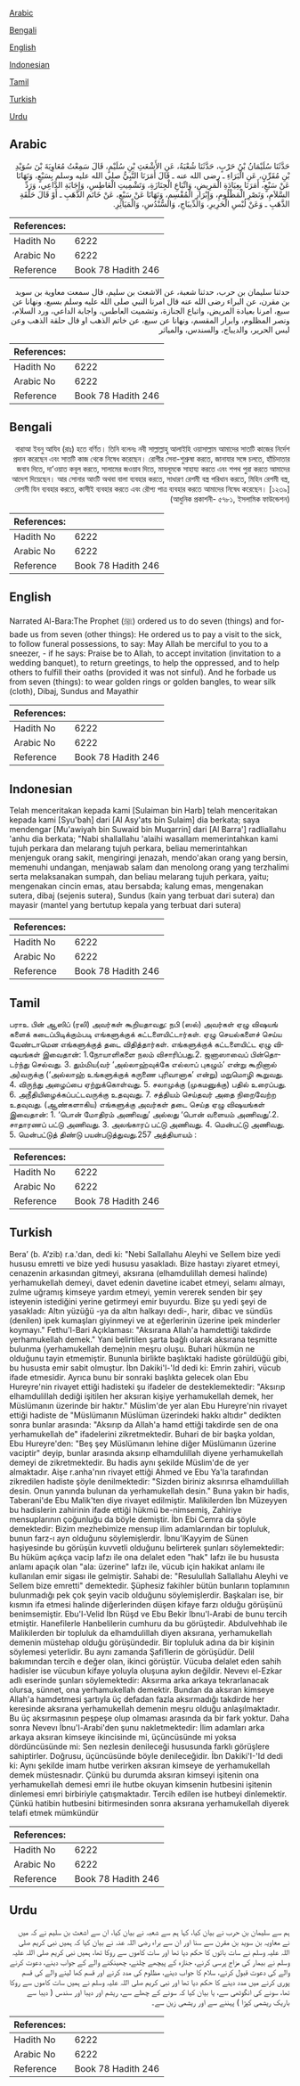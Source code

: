 [Arabic](#arabic)

[Bengali](#bengali)

[English](#english)

[Indonesian](#indonesian)

[Tamil](#tamil)

[Turkish](#turkish)

[Urdu](#urdu)

## Arabic


<div dir="rtl" lang="ar" style={{fontSize:'larger',backgroundColor:'#f8f9fa',padding:20}}>
حَدَّثَنَا سُلَيْمَانُ بْنُ حَرْبٍ، حَدَّثَنَا شُعْبَةُ، عَنِ الأَشْعَثِ بْنِ سُلَيْمٍ، قَالَ سَمِعْتُ مُعَاوِيَةَ بْنَ سُوَيْدِ بْنِ مُقَرِّنٍ، عَنِ الْبَرَاءِ ـ رضى الله عنه ـ قَالَ أَمَرَنَا النَّبِيُّ صلى الله عليه وسلم بِسَبْعٍ، وَنَهَانَا عَنْ سَبْعٍ، أَمَرَنَا بِعِيَادَةِ الْمَرِيضِ، وَاتِّبَاعِ الْجِنَازَةِ، وَتَشْمِيتِ الْعَاطِسِ، وَإِجَابَةِ الدَّاعِي، وَرَدِّ السَّلاَمِ، وَنَصْرِ الْمَظْلُومِ، وَإِبْرَارِ الْمُقْسِمِ، وَنَهَانَا عَنْ سَبْعٍ، عَنْ خَاتَمِ الذَّهَبِ ـ أَوْ قَالَ حَلْقَةِ الذَّهَبِ ـ وَعَنْ لُبْسِ الْحَرِيرِ، وَالدِّيبَاجِ، وَالسُّنْدُسِ، وَالْمَيَاثِرِ‏.‏
</div>
<div style={{backgroundColor:'#f8f9fa',padding:20, marginBottom: 10}}><table> <thead> <tr> <th>References:</th> <th></th> </tr> </thead> <tbody><tr><td>Hadith No</td><td>6222</td></tr><tr><td>Arabic No</td><td>6222</td></tr><tr><td>Reference</td><td>Book 78 Hadith 246</td></tr></tbody></table></div>


<div dir="rtl" lang="ar" style={{fontSize:'larger',backgroundColor:'#f8f9fa',padding:20}}>
حدثنا سليمان بن حرب، حدثنا شعبة، عن الاشعث بن سليم، قال سمعت معاوية بن سويد بن مقرن، عن البراء رضى الله عنه قال امرنا النبي صلى الله عليه وسلم بسبع، ونهانا عن سبع، امرنا بعيادة المريض، واتباع الجنازة، وتشميت العاطس، واجابة الداعي، ورد السلام، ونصر المظلوم، وابرار المقسم، ونهانا عن سبع، عن خاتم الذهب او قال حلقة الذهب وعن لبس الحرير، والديباج، والسندس، والمياثر
</div>
<div style={{backgroundColor:'#f8f9fa',padding:20, marginBottom: 10}}><table> <thead> <tr> <th>References:</th> <th></th> </tr> </thead> <tbody><tr><td>Hadith No</td><td>6222</td></tr><tr><td>Arabic No</td><td>6222</td></tr><tr><td>Reference</td><td>Book 78 Hadith 246</td></tr></tbody></table></div>

## Bengali


<div dir="rtl" lang="bn" style={{fontSize:'larger',backgroundColor:'#f8f9fa',padding:20}}>
বারাআ ইবনু আযিব (রাঃ) হতে বর্ণিত। তিনি বলেনঃ নবী সাল্লাল্লাহু আলাইহি ওয়াসাল্লাম আমাদের সাতটি কাজের নির্দেশ প্রদান করেছেন এবং সাতটি কাজ থেকে নিষেধ করেছেন। রোগীর সেবা-শুশ্রুষা করতে, জানাযার সঙ্গে চলতে, হাঁচিদাতার জবাব দিতে, দা’ওয়াত কবূল করতে, সালামের জওয়াব দিতে, মাযলূমকে সাহায্য করতে এবং শপথ পুরা করতে আমাদের আদেশ দিয়েছেন। আর সোনার আংটি অথবা বালা ব্যবহার করতে, সাধারণ রেশমী বস্ত্র পরিধান করতে, মিহিন রেশমী বস্ত্র, রেশমী যিন ব্যবহার করতে, কাসীই ব্যবহার করতে এবং রৌপ্য পাত্র ব্যবহার করতে আমাদের নিষেধ করেছেন। [১২৩৯] (আধুনিক প্রকাশনী- ৫৭৮১, ইসলামিক ফাউন্ডেশন)
</div>
<div style={{backgroundColor:'#f8f9fa',padding:20, marginBottom: 10}}><table> <thead> <tr> <th>References:</th> <th></th> </tr> </thead> <tbody><tr><td>Hadith No</td><td>6222</td></tr><tr><td>Arabic No</td><td>6222</td></tr><tr><td>Reference</td><td>Book 78 Hadith 246</td></tr></tbody></table></div>

## English


<div dir="ltr" lang="en" style={{fontSize:'larger',backgroundColor:'#f8f9fa',padding:20}}>
Narrated Al-Bara:The Prophet (ﷺ) ordered us to do seven (things) and forbade us from seven (other things): He ordered us to pay a visit to the sick, to follow funeral possessions, to say: May Allah be merciful to you to a sneezer, - if he says: Praise be to Allah, to accept invitation (invitation to a wedding banquet), to return greetings, to help the oppressed, and to help others to fulfill their oaths (provided it was not sinful). And he forbade us from seven (things): to wear golden rings or golden bangles, to wear silk (cloth), Dibaj, Sundus and Mayathir
</div>
<div style={{backgroundColor:'#f8f9fa',padding:20, marginBottom: 10}}><table> <thead> <tr> <th>References:</th> <th></th> </tr> </thead> <tbody><tr><td>Hadith No</td><td>6222</td></tr><tr><td>Arabic No</td><td>6222</td></tr><tr><td>Reference</td><td>Book 78 Hadith 246</td></tr></tbody></table></div>

## Indonesian


<div dir="ltr" lang="id" style={{fontSize:'larger',backgroundColor:'#f8f9fa',padding:20}}>
Telah menceritakan kepada kami [Sulaiman bin Harb] telah menceritakan kepada kami [Syu'bah] dari [Al Asy'ats bin Sulaim] dia berkata; saya mendengar [Mu'awiyah bin Suwaid bin Muqarrin] dari [Al Barra'] radliallahu 'anhu dia berkata; "Nabi shallallahu 'alaihi wasallam memerintahkan kami tujuh perkara dan melarang tujuh perkara, beliau memerintahkan menjenguk orang sakit, mengiringi jenazah, mendo'akan orang yang bersin, memenuhi undangan, menjawab salam dan menolong orang yang terzhalimi serta melaksanakan sumpah, dan beliau melarang tujuh perkara, yaitu; mengenakan cincin emas, atau bersabda; kalung emas, mengenakan sutera, dibaj (sejenis sutera), Sundus (kain yang terbuat dari sutera) dan mayasir (mantel yang bertutup kepala yang terbuat dari sutera)
</div>
<div style={{backgroundColor:'#f8f9fa',padding:20, marginBottom: 10}}><table> <thead> <tr> <th>References:</th> <th></th> </tr> </thead> <tbody><tr><td>Hadith No</td><td>6222</td></tr><tr><td>Arabic No</td><td>6222</td></tr><tr><td>Reference</td><td>Book 78 Hadith 246</td></tr></tbody></table></div>

## Tamil


<div dir="ltr" lang="ta" style={{fontSize:'larger',backgroundColor:'#f8f9fa',padding:20}}>
பராஉ பின் ஆஸிப் (ரலி) அவர்கள் கூறியதாவது: நபி (ஸல்) அவர்கள் ஏழு விஷயங் களைக் கடைப்பிடிக்கும்படி எங்களுக்குக் கட்டளையிட்டார்கள். ஏழு செயல்களைச் செய்ய வேண்டாமென எங்களுக்குத் தடை விதித்தார்கள். எங்களுக்குக் கட்டளையிட்ட ஏழு விஷயங்கள் இவைதான்: 1.நோயாளிகளை நலம் விசாரிப்பது.2. ஜனாஸாவைப் பின்தொடர்ந்து செல்வது. 3. தும்மிய(வர் ‘அல்லாஹ்வுக்கே எல்லாப் புகழும்’ என்று கூறினால் அ)வருக்கு (‘அல்லாஹ் உங்களுக்குக் கருணை புரிவானாக’ என்று) மறுமொழி கூறுவது. 4. விருந்து அழைப்பை ஏற்றுக்கொள்வது. 5. சலாமுக்கு (முகமனுக்கு) பதில் உரைப்பது. 6. அநீதியிழைக்கப்பட்டவருக்கு உதவுவது. 7. சத்தியம் செய்தவர் அதை நிறைவேற்ற உதவுவது. (ஆண்களாகிய) எங்களுக்கு அவர்கள் தடை செய்த ஏழு விஷயங்கள் இவைதான்: 1. ‘பொன் மோதிரம் அணிவது’ அல்லது ‘பொன் வளையம் அணிவது’.2. சாதாரணப் பட்டு அணிவது. 3. அலங்காரப் பட்டு அணிவது. 4. மென்பட்டு அணிவது. 5. மென்பட்டுத் திண்டு பயன்படுத்துவது.257 அத்தியாயம் :
</div>
<div style={{backgroundColor:'#f8f9fa',padding:20, marginBottom: 10}}><table> <thead> <tr> <th>References:</th> <th></th> </tr> </thead> <tbody><tr><td>Hadith No</td><td>6222</td></tr><tr><td>Arabic No</td><td>6222</td></tr><tr><td>Reference</td><td>Book 78 Hadith 246</td></tr></tbody></table></div>

## Turkish


<div dir="ltr" lang="tr" style={{fontSize:'larger',backgroundColor:'#f8f9fa',padding:20}}>
Bera’ (b. A’zib) r.a.'dan, dedi ki: "Nebi Sallallahu Aleyhi ve Sellem bize yedi hususu emretti ve bize yedi hususu yasakladı. Bize hastayı ziyaret etmeyi, cenazenin arkasından gitmeyi, aksırana (elhamdulillah demesi halinde) yerhamukellah demeyi, davet edenin davetine icabet etmeyi, selamı almayı, zulme uğramış kimseye yardım etmeyi, yemin vererek senden bir şey isteyenin istediğini yerine getirmeyi emir buyurdu. Bize şu yedi şeyi de yasakladı: Altın yüzüğü -ya da altın halkayı dedi-, harir, dibac ve sündüs (denilen) ipek kumaşları giyinmeyi ve at eğerlerinin üzerine ipek minderler koymayı." Fethu'l-Bari Açıklaması: "Aksırana Allah'a hamdettiği takdirde yerhamukellah demek." Yani belirtilen şarta bağlı olarak aksırana teşmitte bulunma (yerhamukellah deme)nin meşru oluşu. Buhari hükmün ne olduğunu tayin etmemiştir. Bununla birlikte başlıktaki hadiste görüldüğü gibi, bu hususta emir sabit olmuştur. İbn Dakiki'l-'Id dedi ki: Emrin zahiri, vücub ifade etmesidir. Ayrıca bunu bir sonraki başlıkta gelecek olan Ebu Hureyre'nin rivayet ettiği hadisteki şu ifadeler de desteklemektedir: "Aksırıp elhamdulillah dediği işitilen her aksıran kişiye yerhamukellah demek, her Müslümanın üzerinde bir haktır." Müslim'de yer alan Ebu Hureyre'nin rivayet ettiği hadiste de "Müslümanın Müslüman üzerindeki hakkı altıdır" dedikten sonra bunlar arasında: "Aksırıp da Allah'a hamd ettiği takdirde sen de ona yerhamukellah de" ifadelerini zikretmektedir. Buhari de bir başka yoldan, Ebu Hureyre'den: "Beş şey Müslümanın lehine diğer Müslümanın üzerine vaciptir" deyip, bunlar arasında aksırıp elhamdulillah diyene yerhamukellah demeyi de zikretmektedir. Bu hadis aynı şekilde Müslim'de de yer almaktadır. Aişe r.anha'nın rivayet ettiği Ahmed ve Ebu Ya'la tarafından zikredilen hadiste şöyle denilmektedir: "Sizden biriniz aksırırsa elhamdulillah desin. Onun yanında bulunan da yerhamukellah desin." Buna yakın bir hadis, Taberani'de Ebu Malik'ten diye rivayet edilmiştir. Malikilerden İbn Müzeyyen bu hadislerin zahirinin ifade ettiği hükmü be-nimsemiş, Zahiriye mensuplarının çoğunluğu da böyle demiştir. İbn Ebi Cemra da şöyle demektedir: Bizim mezhebimize mensup ilim adamlarından bir topluluk, bunun farz-ı ayn olduğunu söylemişlerdir. İbnu'lKayyim de Sünen haşiyesinde bu görüşün kuvvetli olduğunu belirterek şunları söylemektedir: Bu hüküm açıkça vacip lafzı ile ona delalet eden "hak" Iafzı ile bu hususta anlamı apaçık olan "ala: üzerine" lafzı ile, vücub için hakikat anlamı ile kullanılan emir sigası ile gelmiştir. Sahabi de: "Resulullah Sallallahu Aleyhi ve Sellem bize emretti" demektedir. Şüphesiz fakihler bütün bunların toplamının bulunmadığı pek çok şeyin vacib olduğunu söylemişlerdir. Başkaları ise, bir kısmın ifa etmesi halinde diğerlerinden düşen kifaye farzı olduğu görüşünü benimsemiştir. Ebu'l-Velid İbn Rüşd ve Ebu Bekir İbnu'l-Arabi de bunu tercih etmiştir. Hanefilerle Hanbelilerin cumhuru da bu görüştedir. Abdulvehhab ile Malikilerden bir topluluk da elhamdulillah diyen aksırana, yerhamukellah demenin müstehap olduğu görüşündedir. Bir topluluk adına da bir kişinin söylemesi yeterlidir. Bu aynı zamanda Şafi1lerin de görüşüdür. Delil bakımından tercih e değer olan, ikinci görüştür. Vücuba delalet eden sahih hadisler ise vücubun kifaye yoluyla oluşuna aykın değildir. Nevevı el-Ezkar adlı eserinde şunları söylemektedir: Aksırma arka arkaya tekrarlanacak olursa, sünnet, ona yerhamukellah demektir. Bundan da aksıran kimseye Allah'a hamdetmesi şartıyla üç defadan fazla aksırmadığı takdirde her keresinde aksırana yerhamukellah demenin meşru olduğu anlaşılmaktadır. Bu üç aksırmasının peşpeşe olup olmaması arasında da bir fark yoktur. Daha sonra Nevevı İbnu'l-Arabi'den şunu nakletmektedir: İlim adamları arka arkaya aksıran kimseye ikincisinde mi, üçüncüsünde mi yoksa dördüncüsünde mi: Sen nezlesin denileceği hususunda farklı görüşlere sahiptirler. Doğrusu, üçüncüsünde böyle denileceğidir. İbn Dakiki'I-'Id dedi ki: Aynı şekilde imam hutbe verirken aksıran kimseye de yerhamukellah demek müstesnadır. Çünkü bu durumda aksıran kimseyi işitenin ona yerhamukellah demesi emri ile hutbe okuyan kimsenin hutbesini işitenin dinlemesi emri birbiriyle çatışmaktadır. Tercih edilen ise hutbeyi dinlemektir. Çünkü hatibin hutbesini bitirmesinden sonra aksırana yerhamukellah diyerek telafi etmek mümkündür
</div>
<div style={{backgroundColor:'#f8f9fa',padding:20, marginBottom: 10}}><table> <thead> <tr> <th>References:</th> <th></th> </tr> </thead> <tbody><tr><td>Hadith No</td><td>6222</td></tr><tr><td>Arabic No</td><td>6222</td></tr><tr><td>Reference</td><td>Book 78 Hadith 246</td></tr></tbody></table></div>

## Urdu


<div dir="rtl" lang="ur" style={{fontSize:'larger',backgroundColor:'#f8f9fa',padding:20}}>
ہم سے سلیمان بن حرب نے بیان کیا، کہا ہم سے شعبہ نے بیان کیا، ان سے اشعث بن سلیم نے کہ میں نے معاویہ بن سوید بن مقرن سے سنا اور ان سے براء رضی اللہ عنہ نے بیان کیا کہ ہمیں نبی کریم صلی اللہ علیہ وسلم نے سات باتوں کا حکم دیا تھا اور سات کاموں سے روکا تھا، ہمیں نبی کریم صلی اللہ علیہ وسلم نے بیمار کی مزاج پرسی کرنے، جنازہ کے پیچھے چلنے، چھینکنے والے کے جواب دینے، دعوت کرنے والے کی دعوت قبول کرنے، سلام کا جواب دینے، مظلوم کی مدد کرنے اور قسم کھا لینے والے کی قسم پوری کرنے میں مدد دینے کا حکم دیا تھا اور نبی کریم صلی اللہ علیہ وسلم نے ہمیں سات کاموں سے روکا تھا، سونے کی انگوٹھی سے، یا بیان کیا کہ سونے کے چھلے سے، ریشم اور دیبا اور سندس ( دیبا سے باریک ریشمی کپڑا ) پہننے سے اور ریشمی زین سے۔
</div>
<div style={{backgroundColor:'#f8f9fa',padding:20, marginBottom: 10}}><table> <thead> <tr> <th>References:</th> <th></th> </tr> </thead> <tbody><tr><td>Hadith No</td><td>6222</td></tr><tr><td>Arabic No</td><td>6222</td></tr><tr><td>Reference</td><td>Book 78 Hadith 246</td></tr></tbody></table></div>